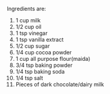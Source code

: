 Ingredients are:
1. 1 cup milk
2. 1/2 cup oil
3. 1 tsp vinegar
4. 1 tsp vanilla extract
5. 1/2 cup sugar
6. 1/4 cup cocoa powder
7. 1 cup all purpose flour(maida)
8. 3/4 tsp baking powder
9. 1/4 tsp baking soda
10. 1/4 tsp salt
11. Pieces of dark chocolate/dairy milk